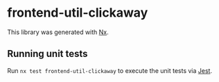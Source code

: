 # frontend-util-clickaway

This library was generated with [Nx](https://nx.dev).

## Running unit tests

Run `nx test frontend-util-clickaway` to execute the unit tests via [Jest](https://jestjs.io).
